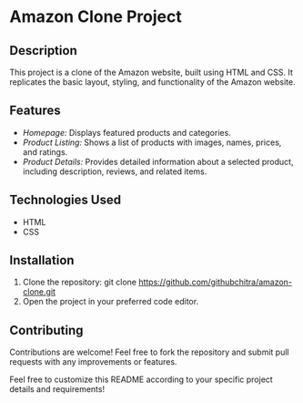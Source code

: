 # Amazon Clone Project

## Description
This project is a clone of the Amazon website, built using HTML and CSS. It replicates the basic layout, styling, and functionality of the Amazon website.

## Features
- *Homepage:* Displays featured products and categories.
- *Product Listing:* Shows a list of products with images, names, prices, and ratings.
- *Product Details:* Provides detailed information about a selected product, including description, reviews, and related items.

## Technologies Used
- HTML
- CSS

## Installation
1. Clone the repository: git clone https://github.com/githubchitra/amazon-clone.git
2. Open the project in your preferred code editor.

## Contributing
Contributions are welcome! Feel free to fork the repository and submit pull requests with any improvements or features.

Feel free to customize this README according to your specific project details and requirements!
